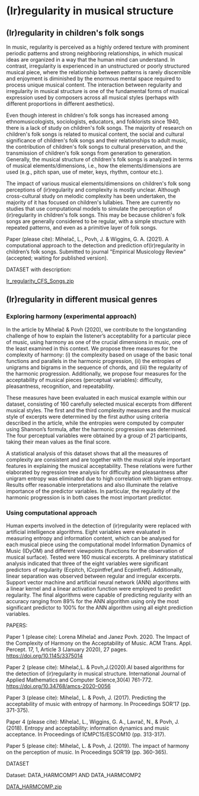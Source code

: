 # (Ir)regularity in musical structure 

## (Ir)regularity in children's folk songs

In music, regularity is perceived as a highly ordered texture with prominent periodic patterns and strong neighboring relationships, in which musical ideas are organized in a way that the human mind can understand. In contrast, irregularity is experienced in an unstructured or poorly structured musical piece, where the relationship between patterns is rarely discernible and enjoyment is diminished by the enormous mental space required to process unique musical content. The interaction between regularity and irregularity in musical structure is one of the fundamental forms of musical expression used by composers across all musical styles (perhaps with different proportions in different aesthetics). 

Even though interest in children's folk songs has increased among ethnomusicologists, sociologists, educators, and folklorists since 1940, there is a lack of study on children's folk songs. The majority of research on children's folk songs is related to musical content, the social and cultural significance of children's folk songs and their relationships to adult music, the contribution of children's folk songs to cultural preservation, and the transmission of children's folk songs from generation to generation. Generally, the musical structure of children's folk songs is analyzed in terms of musical elements/dimensions, i.e., how the elements/dimensions are used (e.g., pitch span, use of meter, keys, rhythm, contour etc.).

The impact of various musical elements/dimensions on children's folk song perceptions of (ir)regularity and complexity is mostly unclear. Although cross-cultural study on melodic complexity has been undertaken, the majority of it has focused on children's lullabies. There are currently no studies that use computational models to simulate the perception of (ir)regularity in children's folk songs. This may be because children's folk songs are generally considered to be regular, with a simple structure with repeated patterns, and even as a primitive layer of folk songs.

Paper (please cite): Mihelač, L., Povh, J. & Wiggins, G. A. (2021). A computational approach to the detection and prediction of(ir)regularity in children’s folk songs. Submitted to journal "Empirical Musicology Review" (accepted; waiting for published version).

DATASET with description:

[Ir_regularity_CFS_Songs.zip](https://github.com/LMihel/LMihel.github.io/files/10477669/Ir_regularity_CFS_Songs.zip)


## (Ir)regularity in different musical genres

### Exploring harmony (experimental approach)

In the article by Mihelač & Povh (2020), we contribute to the longstanding challenge of how to explain the listener’s acceptability for a particular piece of music, using harmony as one of the crucial dimensions in music, one of the least examined in this context. We propose three measures for the complexity of harmony: (i) the complexity based on usage of the basic tonal functions and parallels in the harmonic progression, (ii) the entropies of unigrams and bigrams in the sequence of chords, and (iii) the regularity of the harmonic progression. Additionally, we propose four measures for the acceptability of musical pieces (perceptual variables): difficulty, pleasantness, recognition, and repeatability.

These measures have been evaluated in each musical example within our dataset, consisting of 160 carefully selected musical excerpts from different musical styles. The first and the third complexity measures and the musical style of excerpts were determined by the first author using criteria described in the article, while the entropies were computed by computer using Shannon’s formula, after the harmonic progression was determined. The four perceptual variables were obtained by a group of 21 participants, taking their mean values as the final score.

A statistical analysis of this dataset shows that all the measures of complexity are consistent and are together with the musical style important features in explaining the musical acceptability. These relations were further elaborated by regression tree analysis for difficulty and pleasantness after unigram entropy was eliminated due to high correlation with bigram entropy. Results offer reasonable interpretations and also illuminate the relative importance of the predictor variables. In particular, the regularity of the harmonic progression is in both cases the most important predictor.

### Using computational approach

Human experts involved in the detection of (ir)regularity were replaced with artificial intelligence algorithms. Eight variables were evaluated in  measuring entropy and information content, which can be analysed for each musical piece using the computational model Information Dynamics of Music (IDyOM) and different viewpoints (functions for the observation of musical surface). Tested were 160 musical excerpts. A preliminary statistical analysis indicated that three of the eight variables were significant predictors of regularity (Ecpitch, ICcpintfref,and Ecpintfref). Additionally, linear separation was observed between regular and irregular excerpts.   Support vector machine and artificial neural network (ANN) algorithms with a linear kernel and a linear activation function were employed to predict regularity. The final algorithms were capable of predicting regularity with an accuracy ranging from 89% for the ANN algorithm using only the most significant predictor to 100% for the ANN algorithm using all eight prediction variables.

PAPERS:

Paper 1 (please cite): Lorena Mihelač and Janez Povh. 2020. The Impact of the Complexity of Harmony on the Acceptability of Music. ACM Trans. Appl. Percept. 17, 1, Article 3 (January 2020), 27 pages. https://doi.org/10.1145/3375014

Paper 2 (please cite): Mihelač,L. & Povh,J.(2020).AI based algorithms for the detection of (ir)regularity in musical structure. International Journal of Applied Mathematics and Computer Science,30(4) 761-772. https://doi.org/10.34768/amcs-2020-0056

Paper 3 (please cite): Mihelač, L. & Povh, J. (2017). Predicting the acceptability of music with entropy of harmony. In Proceedings SOR’17 (pp. 371-375).

Paper 4 (please cite): Mihelač, L., Wiggins, G. A., Lavrač, N., & Povh, J. (2018). Entropy and acceptability: information dynamics and music acceptance. In Proceedings of ICMPC15/ESCOM10 (pp. 313-317).

Paper 5 (please cite): Mihelač, L. & Povh, J. (2019). The impact of harmony on the perception of music. In Proceedings SOR’19 (pp. 360-365).

DATASET

Dataset: DATA_HARMCOMP1 AND DATA_HARMCOMP2

[DATA_HARMCOMP.zip](https://github.com/LMihel/LMihel.github.io/files/10477782/DATA_HARMCOMP.zip)


